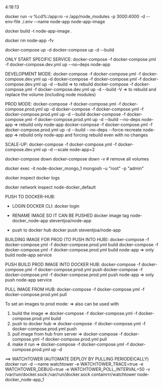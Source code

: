 4:18:13

docker run -v %cd%\:/app:ro -v /app/node_modules -p 3000:4000 -d --env-file ./.env --name node-app node-app-image

docker build -t node-app-image .

docker rm node-app -fv

docker-compose up -d
docker-compose up -d --build

ONLY START SPECIFIC SERVICE:
docker-compose -f docker-compose.yml -f docker-compose.dev.yml up --no-deps node-app

DEVELOPMENT MODE:
docker-compose -f docker-compose.yml -f docker-compose.dev.yml up -d
docker-compose -f docker-compose.yml -f docker-compose.dev.yml up -d --build => to rebuild
docker-compose -f docker-compose.yml -f docker-compose.dev.yml up -d --build -V => to rebuild and replace the volume (including node modules)

PROD MODE:
docker-compose -f docker-compose.yml -f docker-compose.prod.yml up -d
docker-compose -f docker-compose.yml -f docker-compose.prod.yml up -d --build
docker-compose -f docker-compose.yml -f docker-compose.prod.yml up -d --build --no-deps node-app => rebuild only node-app
docker-compose -f docker-compose.yml -f docker-compose.prod.yml up -d --build --no-deps --force-recreate node-app => rebuild only node-app and forcing rebuild even with no changes


SCALE-UP:
docker-compose -f docker-compose.yml -f docker-compose.dev.yml up -d --scale node-app=2

docker-compose down
docker-compose down -v   # remove all volumes


docker exec -it node-docker_mongo_1 mongosh -u "root" -p "admin"

docker inspect <container-name>
docker logs <container-name>

docker network inspect node-docker_default


PUSH TO DOCKER-HUB:
- LOGIN DOCKER CLI:
docker login

- RENAME IMAGE SO IT CAN BE PUSHED
docker image tag node-docker_node-app steventjoa/node-app

- push to docker hub
docker push steventjoa/node-app

BUILDING IMAGE FOR PROD (TO PUSH INTO HUB):
docker-compose -f docker-compose.yml -f docker-compose.prod.yml build
docker-compose -f docker-compose.yml -f docker-compose.prod.yml build node-app => only build node-app service

PUSH BUILD PROD IMAGE INTO DOCKER HUB:
docker-compose -f docker-compose.yml -f docker-compose.prod.yml push
docker-compose -f docker-compose.yml -f docker-compose.prod.yml push node-app => only push node-app service

PULL IMAGE FROM HUB:
docker-compose -f docker-compose.yml -f docker-compose.prod.yml pull



To set an images to prod mode: => also can be used with <app-name-boleh-ada-boleh-engga>
1. build the image => docker-compose -f docker-compose.yml -f docker-compose.prod.yml build <app-name-boleh-ada-boleh-engga>
2. push to docker hub => docker-compose -f docker-compose.yml -f docker-compose.prod.yml push <app-name-boleh-ada-boleh-engga>
3. pull image from hub from server => docker-compose -f docker-compose.yml -f docker-compose.prod.yml pull <app-name-boleh-ada-boleh-engga>
4. make it run => docker-compose -f docker-compose.yml -f docker-compose.prod.yml up -d <app-name-boleh-ada-boleh-engga>


==> WATCHTOWER (AUTOMATE DEPLOY BY PULLING PERIODEICALLY)
docker run -d --name watchtower -e WATCHTOWER_TRACE=true -e WATCHTOWER_DEBUG=true -e WATCHTOWER_POLL_INTERVAL=50 -v /var/run/docker.sock:/var/run/docker.sock containrrr/watchtower node-docker_node-app_1